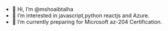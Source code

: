 - 👋 Hi, I’m @mshoaibtalha
- 👀 I’m interested in javascript,python reactjs and Azure.
- 🌱 I’m currently preparing for Microsoft az-204 Certification.


<!---
mshoaibtalha/mshoaibtalha is a ✨ special ✨ repository because its `README.md` (this file) appears on your GitHub profile.
You can click the Preview link to take a look at your changes.
--->
